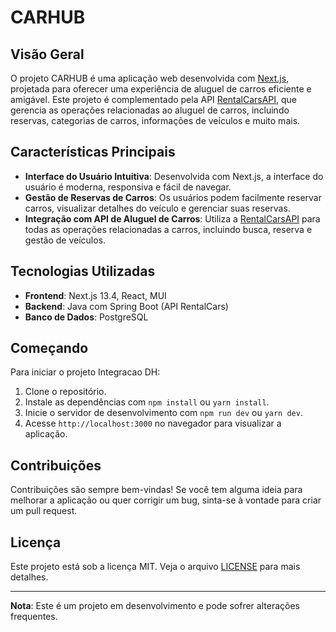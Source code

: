 # CARHUB

## Visão Geral
O projeto CARHUB é uma aplicação web desenvolvida com [Next.js](https://nextjs.org/), projetada para oferecer uma experiência de aluguel de carros eficiente e amigável. Este projeto é complementado pela API [RentalCarsAPI](https://github.com/bchavs12/RentalCarsAPI), que gerencia as operações relacionadas ao aluguel de carros, incluindo reservas, categorias de carros, informações de veículos e muito mais.

## Características Principais
- **Interface do Usuário Intuitiva**: Desenvolvida com Next.js, a interface do usuário é moderna, responsiva e fácil de navegar.
- **Gestão de Reservas de Carros**: Os usuários podem facilmente reservar carros, visualizar detalhes do veículo e gerenciar suas reservas.
- **Integração com API de Aluguel de Carros**: Utiliza a [RentalCarsAPI](https://github.com/bchavs12/RentalCarsAPI) para todas as operações relacionadas a carros, incluindo busca, reserva e gestão de veículos.

## Tecnologias Utilizadas
- **Frontend**: Next.js 13.4, React, MUI
- **Backend**: Java com Spring Boot (API RentalCars)
- **Banco de Dados**: PostgreSQL

## Começando
Para iniciar o projeto Integracao DH:
1. Clone o repositório.
2. Instale as dependências com `npm install` ou `yarn install`.
3. Inicie o servidor de desenvolvimento com `npm run dev` ou `yarn dev`.
4. Acesse `http://localhost:3000` no navegador para visualizar a aplicação.

## Contribuições
Contribuições são sempre bem-vindas! Se você tem alguma ideia para melhorar a aplicação ou quer corrigir um bug, sinta-se à vontade para criar um pull request.

## Licença
Este projeto está sob a licença MIT. Veja o arquivo [LICENSE](https://github.com/Carlos-Landerdahl/integracao-dh/blob/main/LICENSE) para mais detalhes.

---

**Nota**: Este é um projeto em desenvolvimento e pode sofrer alterações frequentes.
